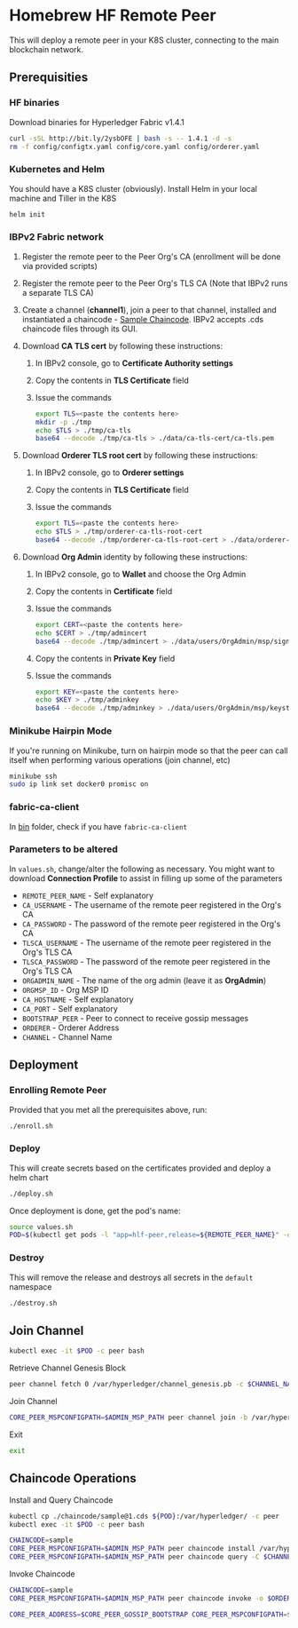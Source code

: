 # Homebrew HF Remote Peer

This will deploy a remote peer in your K8S cluster, connecting to the main blockchain network.

## Prerequisities

### HF binaries

Download binaries for Hyperledger Fabric v1.4.1

```bash
curl -sSL http://bit.ly/2ysbOFE | bash -s -- 1.4.1 -d -s
rm -f config/configtx.yaml config/core.yaml config/orderer.yaml
```

### Kubernetes and Helm

You should have a K8S cluster (obviously). Install Helm in your local machine and Tiller in the K8S

```bash
helm init
```

### IBPv2 Fabric network

1. Register the remote peer to the Peer Org's CA (enrollment will be done via provided scripts)

2. Register the remote peer to the Peer Org's TLS CA (Note that IBPv2 runs a separate TLS CA)
  
3. Create a channel (**channel1**), join a peer to that channel, installed and instantiated a chaincode - [Sample Chaincode](chaincode/sample@1.cds). IBPv2 accepts .cds chaincode files through its GUI.

4. Download **CA TLS cert** by following these instructions:
   1. In IBPv2 console, go to **Certificate Authority settings**
   2. Copy the contents in **TLS Certificate** field
   3. Issue the commands

      ```bash
      export TLS=<paste the contents here>
      mkdir -p ./tmp
      echo $TLS > ./tmp/ca-tls
      base64 --decode ./tmp/ca-tls > ./data/ca-tls-cert/ca-tls.pem
      ```

5. Download **Orderer TLS root cert** by following these instructions:
   1. In IBPv2 console, go to **Orderer settings**
   2. Copy the contents in **TLS Certificate** field
   3. Issue the commands

      ```bash
      export TLS=<paste the contents here>
      echo $TLS > ./tmp/orderer-ca-tls-root-cert
      base64 --decode ./tmp/orderer-ca-tls-root-cert > ./data/orderer-ca-tls-root-cert/orderer-ca-tls-root-cert.pem
      ```

6. Download **Org Admin** identity by following these instructions:
   1. In IBPv2 console, go to **Wallet** and choose the Org Admin
   2. Copy the contents in **Certificate** field
   3. Issue the commands

      ```bash
      export CERT=<paste the contents here>
      echo $CERT > ./tmp/admincert
      base64 --decode ./tmp/admincert > ./data/users/OrgAdmin/msp/signcerts/cert.pem
      ```

   4. Copy the contents in **Private Key** field
   5. Issue the commands

      ```bash
      export KEY=<paste the contents here>
      echo $KEY > ./tmp/adminkey
      base64 --decode ./tmp/adminkey > ./data/users/OrgAdmin/msp/keystore/key
      ```

### Minikube Hairpin Mode

If you're running on Minikube, turn on hairpin mode so that the peer can call itself when performing various operations (join channel, etc)

```bash
minikube ssh
sudo ip link set docker0 promisc on
```

### fabric-ca-client

In [bin](bin/) folder, check if you have `fabric-ca-client`

### Parameters to be altered

In `values.sh`, change/alter the following as necessary. You might want to download **Connection Profile** to assist in filling up some of the parameters

* `REMOTE_PEER_NAME` - Self explanatory
* `CA_USERNAME` - The username of the remote peer registered in the Org's CA
* `CA_PASSWORD` - The password of the remote peer registered in the Org's CA
* `TLSCA_USERNAME` - The username of the remote peer registered in the Org's TLS CA
* `TLSCA_PASSWORD` - The password of the remote peer registered in the Org's TLS CA
* `ORGADMIN_NAME` - The name of the org admin (leave it as **OrgAdmin**)
* `ORGMSP_ID` - Org MSP ID
* `CA_HOSTNAME` - Self explanatory
* `CA_PORT` - Self explanatory
* `BOOTSTRAP_PEER` - Peer to connect to receive gossip messages
* `ORDERER` - Orderer Address
* `CHANNEL` - Channel Name

## Deployment

### Enrolling Remote Peer

Provided that you met all the prerequisites above, run:

```bash
./enroll.sh
```

### Deploy

This will create secrets based on the certificates provided and deploy a helm chart

```bash
./deploy.sh
```

Once deployment is done, get the pod's name:

```bash
source values.sh
POD=$(kubectl get pods -l "app=hlf-peer,release=${REMOTE_PEER_NAME}" -o jsonpath="{.items[0].metadata.name}")
```

### Destroy

This will remove the release and destroys all secrets in the `default` namespace

```bash
./destroy.sh
```

## Join Channel

```bash
kubectl exec -it $POD -c peer bash
```

Retrieve Channel Genesis Block

```bash
peer channel fetch 0 /var/hyperledger/channel_genesis.pb -c $CHANNEL_NAME -o $ORDERER_ADDRESS --tls --cafile /var/hyperledger/tls/ord/cert/orderer-ca-tls-root-cert.pem
```

Join Channel

```bash
CORE_PEER_MSPCONFIGPATH=$ADMIN_MSP_PATH peer channel join -b /var/hyperledger/channel_genesis.pb
```

Exit

```bash
exit
```

## Chaincode Operations

Install and Query Chaincode

```bash
kubectl cp ./chaincode/sample@1.cds ${POD}:/var/hyperledger/ -c peer
kubectl exec -it $POD -c peer bash
```

```bash
CHAINCODE=sample
CORE_PEER_MSPCONFIGPATH=$ADMIN_MSP_PATH peer chaincode install /var/hyperledger/sample\@1.cds
CORE_PEER_MSPCONFIGPATH=$ADMIN_MSP_PATH peer chaincode query -C $CHANNEL_NAME -n $CHAINCODE -c '{"Args":["query","a"]}'
```

Invoke Chaincode

```bash
CHAINCODE=sample
CORE_PEER_MSPCONFIGPATH=$ADMIN_MSP_PATH peer chaincode invoke -o $ORDERER_ADDRESS --tls --cafile /var/hyperledger/tls/ord/cert/orderer-ca-tls-root-cert.pem -C $CHANNEL_NAME -n $CHAINCODE -c '{"Args":["put","a","10"]}'

CORE_PEER_ADDRESS=$CORE_PEER_GOSSIP_BOOTSTRAP CORE_PEER_MSPCONFIGPATH=$ADMIN_MSP_PATH peer chaincode invoke -o $ORDERER_ADDRESS --tls --cafile $ORD_TLS_PATH/orderer-ca-tls-root-cert.pem -C $CHANNEL_NAME -n $CHAINCODE -c '{"Args":["put","a","13"]}'
```